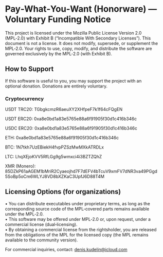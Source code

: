 # Pay‑What‑You‑Want (Honorware) — Voluntary Funding Notice

This project is licensed under the Mozilla Public License Version 2.0 (MPL‑2.0) with Exhibit B (“Incompatible With Secondary Licenses”). This document is not a license. It does not modify, supersede, or supplement the MPL‑2.0. Your rights to use, copy, modify, and distribute the software are governed exclusively by the MPL‑2.0 (with Exhibit B).


## How to Support

If this software is useful to you, you may support the project with an optional donation. Donations are entirely voluntary.


### Cryptocurrency

USDT TRC20: TGbgkcmzR6aeuXY2XHfpeF7k1f64cFQgEN

USDT ERC20: 0xa8e0bd1a83e5765e88a6f91905f30d1c416b346c

USDC ERC20: 0xa8e0bd1a83e5765e88a6f91905f30d1c416b346c

ETH: 0xa8e0bd1a83e5765e88a6f91905f30d1c416b346c

BTC: 1N7tkh7UzEBiekH4fvpPZSzMwMXkATRDLx

LTC: LhqXEjoKVV5RfLGg9g5wmxci4i3BZTZQhZ

XMR (Monero): 85DZkP61aAGEM1bMriR2Cyaeojhd7F7dEFV4bTcuV9xmFV7dNR3va49PGgd5SoBp5oCm6WLYJ8VD8bXZKaC3UpfJ6D88T4M


## Licensing Options (for organizations)

• You can distribute executables under proprietary terms, as long as the corresponding source code of the MPL‑covered parts remains available under the MPL‑2.0.  
• This software may be offered under MPL‑2.0 or, upon request, under a commercial license (dual‑licensing).  
• By obtaining a commercial license from the rightsholder, you are released from the obligations of the MPL for the licensed copy (the MPL remains available to the community version).

For commercial inquiries, contact: denis.kudelin@icloud.com